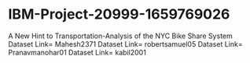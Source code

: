 # IBM-Project-20999-1659769026
A New Hint to Transportation-Analysis of the NYC Bike Share System
Dataset Link= Mahesh2371
Dataset Link= robertsamuel05
Dataset Link= Pranavmanohar01
Dataset Link= kabil2001
